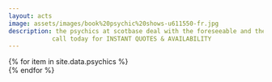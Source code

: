 ```yaml
---
layout: acts
image: assets/images/book%20psychic%20shows-u611550-fr.jpg
description: the psychics at scotbase deal with the foreseeable and the  unforeseeable. Our psychics work with spirit guides to provide you with the answers you need. <hr> Have you ever wondered what the future might hold for you? Do you wonder about past life experiences? Do you want to know when you will meet your true love?the psychics at scotbase deal with the foreseeable and the  unforeseeable. Our psychics work with spirit guides to provide you with the answers you need.They will convey your thoughts and wishes across the divide through psychic medium readings. Open your heart and call to book a psychic  today. BOOK YOUR ACT TODAY! book early to avoid disappointment.
            call today for INSTANT QUOTES & AVAILABILITY
---
```


<div class="row mt-4 mb-4">
  {% for item in site.data.psychics %}
    <div class="col-md-4 mb-5">
      <div class="card border-0 shadow h-100">
        <a href="/acts/{{ item.title | slugify }}">
          <img class="card-img-top" src="{{ item.image_src }}" alt="" />
        </a>
      </div>
    </div>
  {% endfor %}
</div>